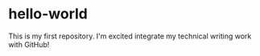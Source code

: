 # hello-world

This is my first repository. I'm excited integrate my technical writing work with GitHub! 
